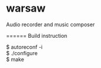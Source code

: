 warsaw
======

Audio recorder and music composer


======
Build instruction

$ autoreconf -i <br/>
$ ./configure <br/>
$ make <br/>

